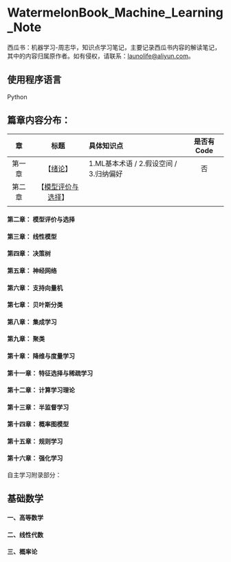 # WatermelonBook_Machine_Learning_Note
西瓜书：机器学习-周志华，知识点学习笔记，主要记录西瓜书内容的解读笔记，其中的内容归属原作者。如有侵权，请联系：launolife@aliyun.com。

## 使用程序语言
Python

## 篇章内容分布：
|章|标题|具体知识点|是否有Code|
|:--:|:--:|:--|:--:|
|第一章|【[绪论](https://github.com/SolerHo/WatermelonBook_machine_learning_note/tree/master/notebook/%E7%AC%AC%E4%B8%80%E7%AB%A0)】|1.ML基本术语 / 2.假设空间 / 3.归纳偏好|否|
|第二章|【[模型评价与选择]()】|||
|||||||

#### 第二章：   模型评价与选择
#### 第三章：   线性模型
#### 第四章：   决策树
#### 第五章：   神经网络
#### 第六章：   支持向量机
#### 第七章：   贝叶斯分类
#### 第八章：   集成学习
#### 第九章：   聚类
#### 第十章：   降维与度量学习
#### 第十一章： 特征选择与稀疏学习
#### 第十二章： 计算学习理论
#### 第十三章： 半监督学习
#### 第十四章： 概率图模型
#### 第十五章： 规则学习
#### 第十六章： 强化学习

自主学习附录部分：
## 基础数学

#### 一、高等数学
#### 二、线性代数
#### 三、概率论
